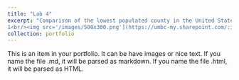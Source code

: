 ```yaml
---
title: "Lab 4"
excerpt: "Comparison of the lowest populated county in the United States versus the highest 
1<br/><img src='/images/500x300.png'](https://umbc-my.sharepoint.com/:i:/g/personal/wn95497_umbc_edu/EaORRVH8wtREsQAsITyBH0QBUfDgc-RzmuALyQKglHr7eg?e=Efc8xF)>"
collection: portfolio
---
```


This is an item in your portfolio. It can be have images or nice text. If you name the file .md, it will be parsed as markdown. If you name the file .html, it will be parsed as HTML. 
